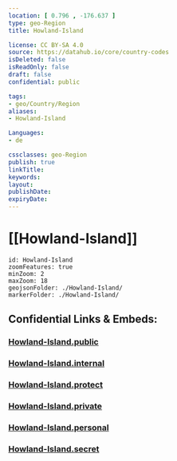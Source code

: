 ```yaml
---
location: [ 0.796 , -176.637 ] 
type: geo-Region
title: Howland-Island

license: CC BY-SA 4.0
source: https://datahub.io/core/country-codes
isDeleted: false
isReadOnly: false
draft: false
confidential: public

tags:
- geo/Country/Region
aliases:
- Howland-Island

Languages:
- de

cssclasses: geo-Region
publish: true
linkTitle: 
keywords: 
layout: 
publishDate: 
expiryDate: 
---
```


# [[Howland-Island]] 

```leaflet
id: Howland-Island
zoomFeatures: true 
minZoom: 2 
maxZoom: 18
geojsonFolder: ./Howland-Island/
markerFolder: ./Howland-Island/
```


## Confidential Links & Embeds: 

### [Howland-Island.public](/_public/\Earth\Continent\America~North\USA\USA~Islands\CountiesHowland-Island.public.md) 

### [Howland-Island.internal](/_internal/\Earth\Continent\America~North\USA\USA~Islands\CountiesHowland-Island.internal.md) 

### [Howland-Island.protect](/_protect/\Earth\Continent\America~North\USA\USA~Islands\CountiesHowland-Island.protect.md) 

### [Howland-Island.private](/_private/\Earth\Continent\America~North\USA\USA~Islands\CountiesHowland-Island.private.md) 

### [Howland-Island.personal](/_personal/\Earth\Continent\America~North\USA\USA~Islands\CountiesHowland-Island.personal.md) 

### [Howland-Island.secret](/_secret/\Earth\Continent\America~North\USA\USA~Islands\CountiesHowland-Island.secret.md)

